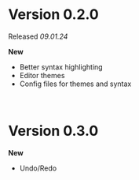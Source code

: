 # Version 0.2.0

Released _09.01.24_

**New**

- Better syntax highlighting
- Editor themes
- Config files for themes and syntax

<br>

# Version 0.3.0

**New**

- Undo/Redo
